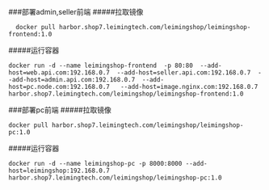 ###部署admin,seller前端
#####拉取镜像
```shell script
  docker pull harbor.shop7.leimingtech.com/leimingshop/leimingshop-frontend:1.0
```
#####运行容器
```shell script
docker run -d --name leimingshop-frontend  -p 80:80  --add-host=web.api.com:192.168.0.7  --add-host=seller.api.com:192.168.0.7  --add-host=admin.api.com:192.168.0.7  --add-host=pc.node.com:192.168.0.7   --add-host=image.nginx.com:192.168.0.7  harbor.shop7.leimingtech.com/leimingshop/leimingshop-frontend:1.0
 ```

###部署pc前端
#####拉取镜像
```shell script
docker pull harbor.shop7.leimingtech.com/leimingshop/leimingshop-pc:1.0
```
#####运行容器
```shell script
docker run -d --name leimingshop-pc -p 8000:8000 --add-host=leimingshop:192.168.0.7 harbor.shop7.leimingtech.com/leimingshop/leimingshop-pc:1.0
 ```

